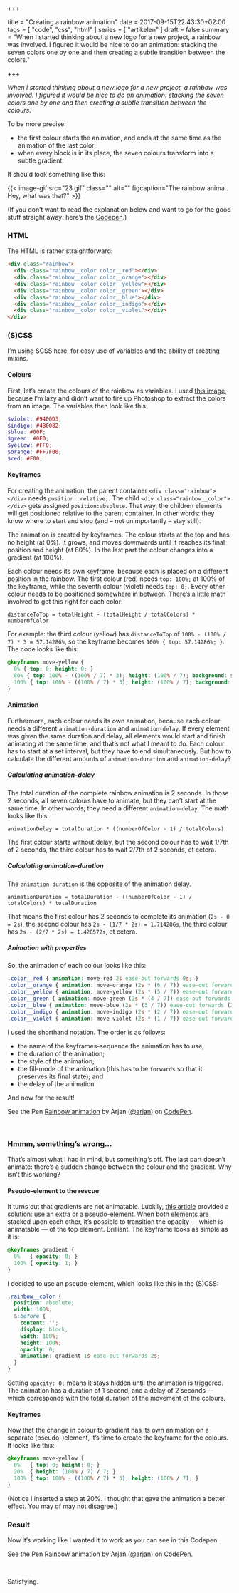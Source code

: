 +++

title = "Creating a rainbow animation"
date = 2017-09-15T22:43:30+02:00 
tags = [ "code", "css", "html" ] 
series = [ "artikelen" ] 
draft = false
summary = "When I started thinking about a new logo for a new project, a rainbow was involved. I figured it would be nice to do an animation: stacking the seven colors one by one and then creating a subtle transition between the colors."

+++

_When I started thinking about a new logo for a new project, a rainbow was involved. I figured it would be nice to do an animation: stacking the seven colors one by one and then creating a subtle transition between the colours._

To be more precise: 

* the first colour starts the animation, and ends at the same time as the animation of the last color;
* when every block is in its place, the seven colours transform into a subtle gradient.

It should look something like this:

{{< image-gif src="23.gif" class="" alt="" figcaption="The rainbow anima.. Hey, what was that?" >}}

(If you don’t want to read the explanation below and want to go for the good stuff straight away: here’s the [Codepen](https://codepen.io/arjan/pen/YxNovm).)

### HTML

The HTML is rather straightforward:

```html
<div class="rainbow">
  <div class="rainbow__color color__red"></div>
  <div class="rainbow__color color__orange"></div>
  <div class="rainbow__color color__yellow"></div>
  <div class="rainbow__color color__green"></div>
  <div class="rainbow__color color__blue"></div>
  <div class="rainbow__color color__indigo"></div>
  <div class="rainbow__color color__violet"></div>  
</div>
```

### (S)CSS

I’m using SCSS here, for easy use of variables and the ability of creating mixins.

#### Colours

First, let’s create the colours of the rainbow as variables. I used [this image](https://www.img.webnots.com/2015/05/Rainbow-5.png), because I’m lazy and didn’t want to fire up Photoshop to extract the colors from an image. The variables then look like this:

```SCSS
$violet: #9400D3;
$indigo: #4B0082;
$blue: #00F;
$green: #0F0;
$yellow: #FF0;
$orange: #FF7F00;
$red: #F00;
```

#### Keyframes

For creating the animation, the parent container `<div class="rainbow"></div>` needs `position: relative;`. The child `<div class="rainbow__color"></div>` gets assigned `position:absolute`. That way, the children elements will get positioned relative to the parent container. In other words: they know where to start and stop (and – not unimportantly – stay still).

The animation is created by keyframes. The colour starts at the top and has no height (at 0%). It grows, and moves downwards until it reaches its final position and height (at 80%). In the last part the colour changes into a gradient (at 100%).

Each colour needs its own keyframe, because each is placed on a different position in the rainbow. The first colour (red) needs `top: 100%;` at 100% of the keyframe, while the seventh colour (violet) needs `top: 0;`. Every other colour needs to be positioned somewhere in between. There’s a little math involved to get this right for each color:

`distanceToTop = totalHeight - (totalHeight / totalColors) * numberOfColor`

For example: the third colour (yellow) has `distanceToTop` of `100% - (100% / 7) * 3 = 57.14286%`, so the keyframe becomes `100% { top: 57.14286%; }`. The code looks like this:

```SCSS
@keyframes move-yellow {
  0% { top: 0; height: 0; }
  80% { top: 100% - ((100% / 7) * 3); height: (100% / 7); background: $yellow; }
  100% { top: 100% - ((100% / 7) * 3); height: (100% / 7); background: linear-gradient($green 0% $yellow 15%); }
}
```

#### Animation

Furthermore, each colour needs its own animation, because each colour needs a different `animation-duration` and `animation-delay`. If every element was given the same duration and delay, all elements would start and finish animating at the same time, and that’s not what I meant to do. Each colour has to start at a set interval, but they have to end simultaneously. But how to calculate the different amounts of `animation-duration` and `animation-delay`?

##### Calculating animation-delay

The total duration of the complete rainbow animation is 2 seconds. In those 2 seconds, all seven colours have to animate, but they can’t start at the same time. In other words, they need a different `animation-delay`. The math looks like this:

`animationDelay = totalDuration * ((numberOfColor - 1) / totalColors)`

The first colour starts without delay, but the second colour has to wait 1/7th of 2 seconds, the third colour has to wait 2/7th of 2 seconds, et cetera.

##### Calculating animation-duration

The `animation duration` is the opposite of the animation delay.

`animationDuration = totalDuration - ((numberOfColor - 1) / totalColors) * totalDuration`

That means the first colour has 2 seconds to complete its animation (`2s - 0 = 2s`), the second colour has `2s - (1/7 * 2s) = 1.714286s`, the third colour has `2s - (2/7 * 2s) = 1.428572s`, et cetera.

##### Animation with properties

So, the animation of each colour looks like this:

```scss
.color__red { animation: move-red 2s ease-out forwards 0s; }
.color__orange { animation: move-orange (2s * (6 / 7)) ease-out forwards (2s * (1 / 7)); }
.color__yellow { animation: move-yellow (2s * (5 / 7)) ease-out forwards (2s * (2 / 7)); }
.color__green { animation: move-green (2s * (4 / 7)) ease-out forwards (2s * (3 / 7)); }
.color__blue { animation: move-blue (2s * (3 / 7)) ease-out forwards (2s * (4 / 7)); }
.color__indigo { animation: move-indigo (2s * (2 / 7)) ease-out forwards (2s * (5 / 7)); }
.color__violet { animation: move-violet (2s * (1 / 7)) ease-out forwards (2s * (6 / 7)); }
```

I used the shorthand notation. The order is as follows:

* the name of the keyframes-sequence the animation has to use;
* the duration of the animation;
* the style of the animation;
* the fill-mode of the animation (this has to be `forwards` so that it preserves its final state); and
* the delay of the animation

And now for the result!

<p data-height="349" data-theme-id="0" data-slug-hash="XazBeL" data-default-tab="result" data-user="arjan" data-embed-version="2" data-pen-title="Rainbow animation" class="codepen">See the Pen <a href="https://codepen.io/arjan/pen/XazBeL/">Rainbow animation</a> by Arjan (<a href="https://codepen.io/arjan">@arjan</a>) on <a href="https://codepen.io">CodePen</a>.</p><br />
<script async src="https://production-assets.codepen.io/assets/embed/ei.js"></script>

### Hmmm, something’s wrong…

That’s almost what I had in mind, but something’s off. The last part doesn’t animate: there’s a sudden change between the colour and the gradient. Why isn’t this working?

#### Pseudo-element to the rescue

It turns out that gradients are not animatable. Luckily, [this article](https://medium.com/@dave_lunny/animating-css-gradients-using-only-css-d2fd7671e759) provided a solution: use an extra or a pseudo-element. When both elements are stacked upon each other, it’s possible to transition the opacity — which is animatable — of the top element. Brilliant. The keyframe looks as simple as it is:

```css
@keyframes gradient {
  0%   { opacity: 0; }
  100% { opacity: 1; }
}
```

I decided to use an pseudo-element, which looks like this in the (S)CSS:

```scss
.rainbow__color {
  position: absolute;
  width: 100%;
  &:before {
    content: '';
    display: block;
    width: 100%;
    height: 100%;
    opacity: 0; 
    animation: gradient 1s ease-out forwards 2s;    
  }
}
```

Setting `opacity: 0;` means it stays hidden until the animation is triggered. The animation has a duration of 1 second, and a delay of 2 seconds — which corresponds with the total duration of the movement of the colours.

#### Keyframes

Now that the change in colour to gradient has its own animation on a separate (pseudo-)element, it’s time to create the keyframe for the colours. It looks like this:

```css
@keyframes move-yellow {
  0%   { top: 0; height: 0; }
  20%  { height: (100% / 7) / 7; }
  100% { top: 100% - ((100% / 7) * 3); height: (100% / 7); }
}
```

(Notice I inserted a step at 20%. I thought that gave the animation a better effect. You may of may not disagree.)

### Result

Now it’s working like I wanted it to work as you can see in this Codepen.

<p data-height="370" data-theme-id="0" data-slug-hash="YxNovm" data-default-tab="result" data-user="arjan" data-embed-version="2" data-pen-title="Rainbow animation" class="codepen">See the Pen <a href="https://codepen.io/arjan/pen/YxNovm/">Rainbow animation</a> by Arjan (<a href="https://codepen.io/arjan">@arjan</a>) on <a href="https://codepen.io">CodePen</a>.</p><br />
<script async src="https://production-assets.codepen.io/assets/embed/ei.js"></script>

Satisfying.
